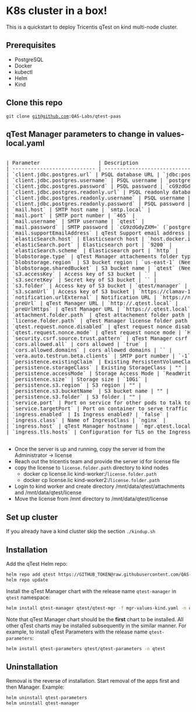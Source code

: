 # K8s cluster in a box!

This is a quickstart to deploy Tricentis qTest on kind multi-node cluster.

## Prerequisites

* PostgreSQL
* Docker
* kubectl 
* Helm
* Kind

## Clone this repo
<code>git clone git@github.com:QAS-Labs/qtest-paas</code>

## qTest Manager parameters to change in values-local.yaml
<pre>

| Parameter                   | Description                                          | Default |
| --------------------------- | ---------------------------------------------------- | ------- |
| `client.jdbc.postgres.url` | PSQL database URL | `jdbc:postgresql://host.docker.internal/qtest` |
| `client.jdbc.postgres.username` | PSQL username | `postgres` |
| `client.jdbc.postgres.password` | PSQL password | `cG9zdGdyZXM=` (`postgres`, base64-encoded) |
| `client.jdbc.postgres.readonly.url` | PSQL readonly database URL | `jdbc:postgresql://host.docker.internal/qtest` |
| `client.jdbc.postgres.readonly.username` | PSQL username | `postgres` |
| `client.jdbc.postgres.readonly.password` | PSQL password | `cG9zdGdyZXM=` (`postgres`, base64-encoded) |
| `mail.host` | SMTP host name | `smtp.local` |
| `mail.port` | SMTP port number | `465` |
| `mail.username` | SMTP username | `qtest` |
| `mail.password` | SMTP password | `cG9zdGdyZXM=` (`postgres`, base64-encoded) |
| `mail.supportEmailAddress` | qTest Support email address | `supports@tricentis.com` |
| `elasticSearch.host` | Elasticsearch host | `host.docker.internal` |
| `elasticSearch.port` | Elasticsearch port | `9200` |
| `elasticSearch.scheme` | Elasticsearch port | `http` |
| `blobstorage.type` | qTest Manager attachements folder type | `disk_storage` (Accepted values disk_storage, amazon_s3_access_key) |
| `blobstorage.region` | S3 bucket region | `us-east-1` (Needed when blobstorage.type is amazon_s3_access_key) |
| `blobstorage.sharedBucket` | S3 bucket name | `qtest` (Needed when blobstorage.type is amazon_s3_access_key) |
| `s3.accessKey` | Access key of S3 bucket | `` |
| `s3.secretKey` | Secret key of S3 bucket | `` |
| `s3.folder` | Access key of S3 bucket | `qtest/manager` |
| `s3.scanUrl` | Access key of S3 bucket | `https://clamav-13.qtest.local` |
| `notification.urlExternal` | Notification URL | `https://nephele.qtest.local` |
| `preUrl` | qTest Manager URL | `http://<sitename>.qtest.local` |
| `preUrlHttps` | qTest Manager URL | `https://<sitename>.qtest.local` |
| `attachment.folder.path` | qTest attachement folder path | `/mnt/data/qtest/attachments` |
| `license.folder.path` | qTest Manager license folder path | `/mnt/data/qtest/license` |
| `qtest.request.nonce.disabled` | qTest request nonce disabled | `true` |
| `qtest.request.nonce.mode` | qTest request nonce mode | `HighPrecision` |
| `security.csrf.source.trust.pattern` | qTest Manager csrf security pattern | `` |
| `cors.allowed.all` | cors allowed | `true` |
| `cors.allowed.domains` | cors allowed domains | `` |
| `vera.auto.testrun.beta.clients` | SMTP port number | `-1` |
| `persistence.existingClaim` | Existing PersistentVolumeClaim | "" |
| `persistence.storageClass` | Existing StorageClass | "" |
| `persistence.accessMode` | Storage Access Mode | `ReadWriteOnce` |
| `persistence.size` | Storage size | `10Gi` |
| `persistence.s3.region` | S3 region | "" |
| `persistence.s3.bucketName` | S3 bucket name | "" |
| `persistence.s3.folder` | S3 folder | "" |
| `service.port` | Port on service for other pods to talk to | `8080` |
| `service.targetPort` | Port on container to serve traffic | `8080` |
| `ingress.enabled` | Is Ingress enabled? | `false` |
| `ingress.class` | Name of IngressClass | `nginx` |
| `ingress.host` | qTest Manager hostname | `mgr.qtest.local` |
| `ingress.tls.hosts` | Configuration for TLS on the Ingress | `mgr.qtest.local` |

</pre>

* Once the server is up and running, copy the server id from the Administrator -> license
* Reach out the tricentis team and provide the server id for license file
* copy the license to `license.folder.path` directory to kind nodes
    - docker cp license.lic kind-worker:/`license.folder.path`
    - docker cp license.lic kind-worker2:/`license.folder.path`
* Login to kind worker and create directory /mnt/data/qtest/attachments and /mnt/data/qtest/license
* Move the license from /mnt directory to /mnt/data/qtest/license

## Set up cluster
If you already have a kind cluster skip the section
<code>./kindup.sh</code>

## Installation
Add the qTest Helm repo:
```bash
helm repo add qtest https://GITHUB_TOKEN@raw.githubusercontent.com/QAS-Labs/qtest-chart/gh-pages
helm repo update
```
Install the qTest Manager chart with the release name `qtest-manager` in `qtest` namespace:
```bash
helm install qtest-manager qtest/qtest-mgr -f mgr-values-kind.yaml -n qtest --create-namespace
```
Note that qTest Manager chart should be the __first__ chart to be installed.
All other qTest charts may be installed subsequently in the similar manner.  For example, to install qTest Parameters with the release name `qtest-parameters`:
```bash
helm install qtest-parameters qtest/qtest-parameters -n qtest
```
## Uninstallation
Removal is the reverse of installation. Start removal of the apps first and then Manager.  Example:
```bash
helm uninstall qtest-parameters
helm uninstall qtest-manager

